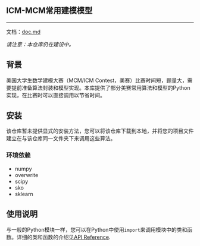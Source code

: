 ICM-MCM常用建模模型
------------------
******************

文档：[doc.md](doc.md)

*请注意：本仓库仍在建设中。*

## 背景

美国大学生数学建模大赛（MCM/ICM Contest，美赛）比赛时间短，题量大，需要提前准备算法封装和模型实现。本库提供了部分美赛常用算法和模型的Python实现，在比赛时可以直接调用以节省时间。

## 安装

该仓库暂未提供显式的安装方法，您可以将该仓库下载到本地，并将您的项目文件建立在与该仓库同一文件夹下来调用这些算法。

### 环境依赖

* numpy 
* overwrite
* scipy
* sko
* sklearn

## 使用说明

与一般的Python模块一样，您可以在Python中使用`import`来调用模块中的类和函数。详细的类和函数的介绍见[API Reference](doc.md).

